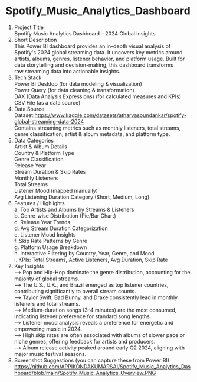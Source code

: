 # Spotify_Music_Analytics_Dashboard<br>
1. Project Title<br>
Spotify Music Analytics Dashboard – 2024 Global Insights<br>
2. Short Description<br>
This Power BI dashboard provides an in-depth visual analysis of Spotify's 2024 global streaming data. It uncovers key metrics around<br> artists, albums, genres, listener behavior, and platform usage. Built for data storytelling and decision-making, this dashboard transforms<br> raw streaming data into actionable insights.<br>
3. Tech Stack<br>
Power BI Desktop (for data modeling & visualization)<br>
Power Query (for data cleaning & transformation)<br>
DAX (Data Analysis Expressions) (for calculated measures and KPIs)<br>
CSV File (as a data source)<br>
4. Data Source<br>
Dataset:https://www.kaggle.com/datasets/atharvasoundankar/spotify-global-streaming-data-2024<br>
Contains streaming metrics such as monthly listeners, total streams, genre classification, artist & album metadata, and platform type.<br>
5. Data Categories<br>
Artist & Album Details<br>
Country & Platform Type<br>
Genre Classification<br>
Release Year<br>
Stream Duration & Skip Rates<br>
Monthly Listeners<br>
Total Streams<br>
Listener Mood (mapped manually)<br>
Avg Listening Duration Category (Short, Medium, Long)<br>
6. Features / Highlights<br>
a. Top Artists and Albums by Streams & Listeners<br>
b. Genre-wise Distribution (Pie/Bar Chart)<br>
c. Release Year Trends<br>
d. Avg Stream Duration Categorization<br>
e. Listener Mood Insights<br>
f. Skip Rate Patterns by Genre<br>
g. Platform Usage Breakdown<br>
h. Interactive Filtering by Country, Year, Genre, and Mood<br>
i. KPIs: Total Streams, Active Listeners, Avg Duration, Skip Rate<br>
7. Key Insights<br>
--> Pop and Hip-Hop dominate the genre distribution, accounting for the majority of global streams.<br>
--> The U.S., U.K., and Brazil emerged as top listener countries, contributing significantly to overall stream counts.<br>
--> Taylor Swift, Bad Bunny, and Drake consistently lead in monthly listeners and total streams.<br>
--> Medium-duration songs (3–4 minutes) are the most consumed, indicating listener preference for standard song lengths.<br>
--> Listener mood analysis reveals a preference for energetic and empowering music in 2024.<br>
--> High skip rates are often associated with albums of slower pace or niche genres, offering feedback for artists and producers.<br>
--> Album release activity peaked around early Q2 2024, aligning with major music festival seasons.<br>
8. Screenshot Suggestions (you can capture these from Power BI)<br>
https://github.com/APPIKONDAKUMARSAI/Spotify_Music_Analytics_Dashboard/blob/main/Spotify_Music_Analytics_Overview.PNG

